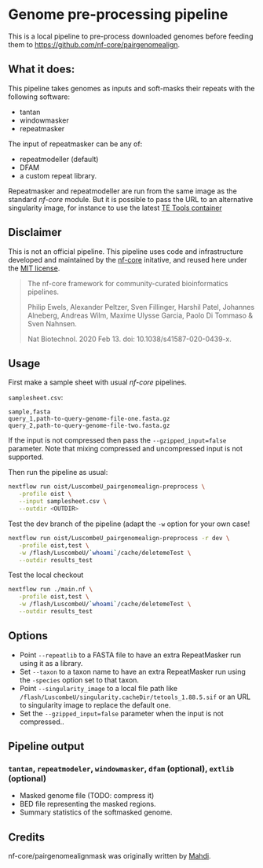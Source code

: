 Genome pre-processing pipeline
==============================

This is a local pipeline to pre-process downloaded genomes before feeding them
to <https://github.com/nf-core/pairgenomealign>.

## What it does:

This pipeline takes genomes as inputs and soft-masks their repeats with the following software:

 - tantan
 - windowmasker
 - repeatmasker

The input of repeatmasker can be any of:
 - repeatmodeller (default)
 - DFAM
 - a custom repeat library.

Repeatmasker and repeatmodeller are run from the same image as the standard _nf-core_ module.  But it is possible to pass the URL to an alternative singularity image, for instance to use the latest [TE Tools container](https://github.com/Dfam-consortium/TETools?tab=readme-ov-file#dfam-te-tools-container)

## Disclaimer

This is not an official pipeline. This pipeline uses code and infrastructure developed and maintained by the [nf-core](https://nf-co.re) initative, and reused here under the [MIT license](https://github.com/nf-core/tools/blob/master/LICENSE).
 
> The nf-core framework for community-curated bioinformatics pipelines.
>
> Philip Ewels, Alexander Peltzer, Sven Fillinger, Harshil Patel, Johannes Alneberg, Andreas Wilm, Maxime Ulysse Garcia, Paolo Di Tommaso & Sven Nahnsen.
>
> Nat Biotechnol. 2020 Feb 13. doi: 10.1038/s41587-020-0439-x.

## Usage

First make a sample sheet with usual _nf-core_ pipelines.

`samplesheet.csv`:

```csv
sample,fasta
query_1,path-to-query-genome-file-one.fasta.gz
query_2,path-to-query-genome-file-two.fasta.gz
```

If the input is not compressed then pass the `--gzipped_input=false` parameter.
Note that mixing compressed and uncompressed input is not supported.

Then run the pipeline as usual:

```bash
nextflow run oist/LuscombeU_pairgenomealign-preprocess \
   -profile oist \
   --input samplesheet.csv \
   --outdir <OUTDIR>
```

Test the dev branch of the pipeline (adapt the `-w` option for your own case!

```bash
nextflow run oist/LuscombeU_pairgenomealign-preprocess -r dev \
   -profile oist,test \
   -w /flash/LuscombeU/`whoami`/cache/deletemeTest \
   --outdir results_test
```

Test the local checkout

```bash
nextflow run ./main.nf \
   -profile oist,test \
   -w /flash/LuscombeU/`whoami`/cache/deletemeTest \
   --outdir results_test
```

## Options

 - Point `--repeatlib` to a FASTA file to have an extra RepeatMasker run using it as a library.
 - Set `--taxon` to a taxon name to have an extra RepeatMasker run using the `-species` option set to that taxon.
 - Point `--singularity_image` to a local file path like `/flash/LuscombeU/singularity.cacheDir/tetools_1.88.5.sif` or an URL to singularity image to replace the default one.
 - Set the `--gzipped_input=false` parameter when the input is not compressed..

## Pipeline output

### `tantan`, `repeatmodeler`, `windowmasker`, `dfam` (optional), `extlib` (optional)

 - Masked genome file (TODO: compress it)
 - BED file representing the masked regions.
 - Summary statistics of the softmasked genome.

## Credits

nf-core/pairgenomealignmask was originally written by [Mahdi](https://github.com/U13bs1125).
